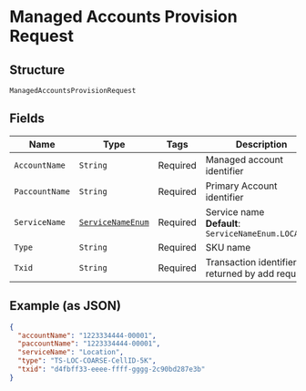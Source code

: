 
# Managed Accounts Provision Request

## Structure

`ManagedAccountsProvisionRequest`

## Fields

| Name | Type | Tags | Description | Getter | Setter |
|  --- | --- | --- | --- | --- | --- |
| `AccountName` | `String` | Required | Managed account identifier | String getAccountName() | setAccountName(String accountName) |
| `PaccountName` | `String` | Required | Primary Account identifier | String getPaccountName() | setPaccountName(String paccountName) |
| `ServiceName` | [`ServiceNameEnum`](../../doc/models/service-name-enum.md) | Required | Service name<br>**Default**: `ServiceNameEnum.LOCATION` | ServiceNameEnum getServiceName() | setServiceName(ServiceNameEnum serviceName) |
| `Type` | `String` | Required | SKU name | String getType() | setType(String type) |
| `Txid` | `String` | Required | Transaction identifier returned by add request | String getTxid() | setTxid(String txid) |

## Example (as JSON)

```json
{
  "accountName": "1223334444-00001",
  "paccountName": "1223334444-00001",
  "serviceName": "Location",
  "type": "TS-LOC-COARSE-CellID-5K",
  "txid": "d4fbff33-eeee-ffff-gggg-2c90bd287e3b"
}
```


